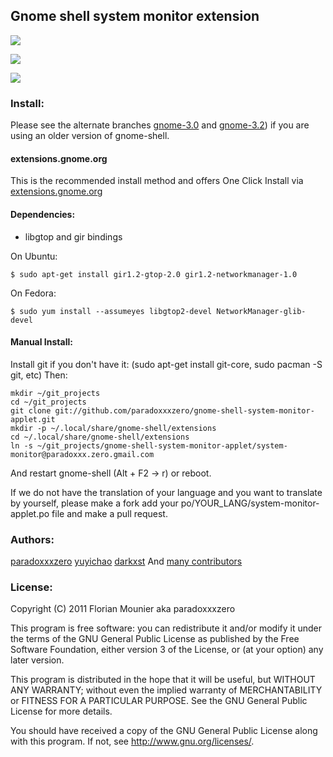 ## Gnome shell system monitor extension
![](http://i.imgur.com/ka9OA.png)

![](http://i.imgur.com/mmRTu.png)

![](http://i.imgur.com/X7Sss.png)


### Install:
Please see the alternate branches [gnome-3.0](https://github.com/paradoxxxzero/gnome-shell-system-monitor-applet/tree/gnome-3.0) and [gnome-3.2](https://github.com/paradoxxxzero/gnome-shell-system-monitor-applet/tree/gnome-3.2)) if you are using an older version of gnome-shell.

#### extensions.gnome.org
This is the recommended install method and offers One Click Install via [extensions.gnome.org](https://extensions.gnome.org/extension/120/system-monitor/)

#### Dependencies:
    
-   libgtop and gir bindings

On Ubuntu:

    $ sudo apt-get install gir1.2-gtop-2.0 gir1.2-networkmanager-1.0

On Fedora:

    $ sudo yum install --assumeyes libgtop2-devel NetworkManager-glib-devel

#### Manual Install:

Install git if you don't have it: (sudo apt-get install git-core, sudo pacman -S git, etc)
Then:

    mkdir ~/git_projects
    cd ~/git_projects
    git clone git://github.com/paradoxxxzero/gnome-shell-system-monitor-applet.git
    mkdir -p ~/.local/share/gnome-shell/extensions
    cd ~/.local/share/gnome-shell/extensions
    ln -s ~/git_projects/gnome-shell-system-monitor-applet/system-monitor@paradoxxx.zero.gmail.com

And restart gnome-shell (Alt + F2 -> r) or reboot.

If we do not have the translation of your language and you want to translate by yourself, please make a fork add your po/YOUR_LANG/system-monitor-applet.po file and make a pull request.


### Authors:
[paradoxxxzero](https://github.com/paradoxxxzero)
[yuyichao](https://github.com/yuyichao)
[darkxst](https://github.com/darkxst)
And [many contributors](https://github.com/paradoxxxzero/gnome-shell-system-monitor-applet/contributors)

### License:

Copyright (C) 2011 Florian Mounier aka paradoxxxzero

This program is free software: you can redistribute it and/or modify
it under the terms of the GNU General Public License as published by
the Free Software Foundation, either version 3 of the License, or
(at your option) any later version.

This program is distributed in the hope that it will be useful,
but WITHOUT ANY WARRANTY; without even the implied warranty of
MERCHANTABILITY or FITNESS FOR A PARTICULAR PURPOSE.  See the
GNU General Public License for more details.

You should have received a copy of the GNU General Public License
along with this program.  If not, see <http://www.gnu.org/licenses/>.

